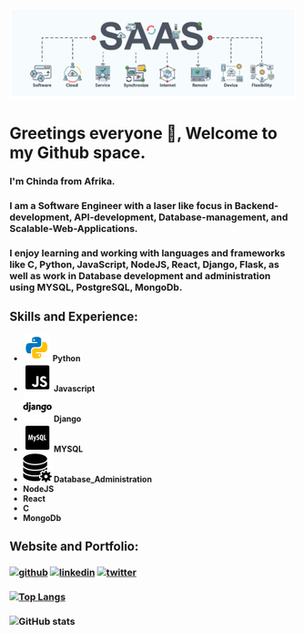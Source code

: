 ![Software Engineer | Backend Development](https://github.com/mansachinda/mansachinda/blob/main/ALXSaaS.png)

# Greetings everyone 👋, Welcome to my Github space.

### I'm Chinda from Afrika. ###
### I am a **Software Engineer** with a laser like focus in **Backend-development, API-development, Database-management, and Scalable-Web-Applications.**
### I enjoy learning and working with languages and frameworks like C, Python, JavaScript, NodeJS, React, Django, Flask, as well as work in Database development and administration using MYSQL, PostgreSQL, MongoDb.

## Skills and Experience:
- ![](https://github.com/mansachinda/mansachinda/blob/main/download%20(2).png)    **Python**
- ![](https://github.com/mansachinda/mansachinda/blob/main/download%20(3).png)    **Javascript**
- ![](https://github.com/mansachinda/mansachinda/blob/main/download%20(4).png)    **Django**
- ![](https://github.com/mansachinda/mansachinda/blob/main/download%20(5).png)    **MYSQL**
- ![](https://github.com/mansachinda/mansachinda/blob/main/download%20(6).png)    **Database_Administration**
- **NodeJS**
- **React**
- **C**
- **MongoDb**

## Website and Portfolio:


### [<img src='https://cdn.jsdelivr.net/npm/simple-icons@3.0.1/icons/github.svg' alt='github' height='40'>](https://github.com/mansachinda)  [<img src='https://cdn.jsdelivr.net/npm/simple-icons@3.0.1/icons/linkedin.svg' alt='linkedin' height='40'>](https://www.linkedin.com/in/chinda-amadi/)  [<img src='https://cdn.jsdelivr.net/npm/simple-icons@3.0.1/icons/twitter.svg' alt='twitter' height='40'>](https://twitter.com/Mansachi)  

### [![Top Langs](https://github-readme-stats.vercel.app/api/top-langs/?username=mansachinda)](https://github.com/anuraghazra/github-readme-stats)

### ![GitHub stats](https://github-readme-stats.vercel.app/api?username=mansachinda&show_icons=true)
